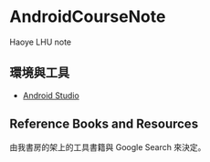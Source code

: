 # AndroidCourseNote
Haoye LHU note


## 環境與工具

- [Android Studio](https://developer.android.com/studio/index.html)

## Reference Books and Resources

由我書房的架上的工具書籍與 Google Search 來決定。
